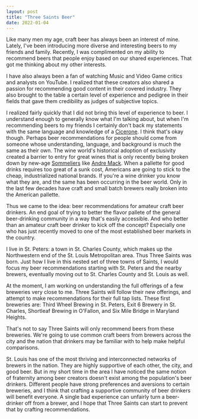 ```yaml
---
layout: post
title: "Three Saints Beer"
date: 2022-01-04
---
```


Like many men my age, craft beer has always been an interest of mine. Lately, I've been introducing more diverse and interesting beers to my friends and family. Recently, I was complimented on my ability to recommend beers that people enjoy based on our shared experiences. That got me thinking about my other interests.

I have also always been a fan of watching Music and Video Game critics and analysts on YouTube. I realized that these creators also shared a passion for recommending good content in their covered industry. They also brought to the table a certain level of experience and pedigree in their fields that gave them credibility as judges of subjective topics.

I realized fairly quickly that I did not bring this level of experience to beer. I understand enough to generally know what I'm talking about, but when I'm recommending beers to my friends I certainly don't back my statements with the same language and knowledge of a [Cicerone](https://www.cicerone.org/). I think that's okay though. Perhaps beer recommendations for people should come from someone whose understanding, language, and background is much the same as their own. The wine world's historical adoption of exclusivity created a barrier to entry for great wines that is only recently being broken down by new-age [Sommeliers](https://en.wikipedia.org/wiki/Sommelier) like [Andre Mack](https://www.instagram.com/andrehmack/). When a pallette for good drinks requires too great of a sunk cost, Americans are going to stick to the cheap, industrialized national brands. If you're a wine drinker you know what they are, and the same has been occurring in the beer world. Only in the last few decades have craft and small batch brewers really broken into the American pallette.

Thus we came to the idea: beer recommendations for amateur craft beer drinkers. An end goal of trying to better the flavor pallete of the general beer-drinking community in a way that's easily accessible. And who better than an amateur craft beer drinker to kick off the concept? Especially one who has just recently moved to one of the most established beer markets in the country.

I live in St. Peters: a town in St. Charles County, which makes up the Northwestern end of the St. Louis Metropolitan area. Thus Three Saints was born. Just how I live in this nested set of three towns of Saints, I would focus my beer recommendations starting with St. Peters and the nearby brewers, eventually moving out to St. Charles County and St. Louis as well.

At the moment, I am working on understanding the full offerings of a few breweries very close to me. Three Saints will follow their new offerings, and attempt to make recommendations for their full tap lists. These first breweries are: Third Wheel Brewing in St. Peters, Exit 6 Brewery in St. Charles, Shortleaf Brewing in O'Fallon, and Six Mile Bridge in Maryland Heights.

That's not to say Three Saints will only recommend beers from these breweries. We're going to use common craft beers from brewers across the city and the nation that drinkers may be familiar with to help make helpful comparisons.

St. Louis has one of the most thriving and interconnected networks of brewers in the nation. They are highly supportive of each other, the city, and good beer. But in my short time in the area I have noticed the same notion of fraternity among beer creators doesn't exist among the population's beer drinkers. Different people have strong preferences and aversions to certain breweries, and I think that crafting a supportive community of beer drinkers will benefit everyone. A single bad experience can unfairly turn a beer-drinker off from a brewer, and I hope that Three Saints can start to prevent that by crafting recommendations.